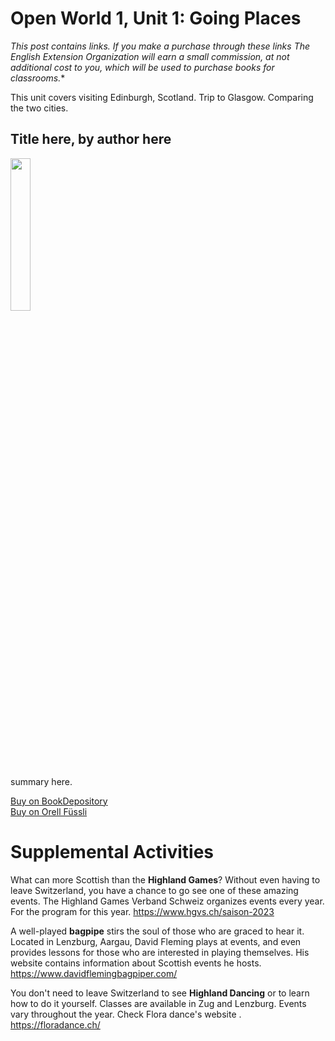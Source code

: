 # Open World 1, Unit 1: Going Places
 *This post contains links. If you make a purchase through these links The English Extension Organization will earn a small commission, at not additional cost to you, which will be used to purchase books for classrooms.**

This unit covers visiting Edinburgh, Scotland. Trip to Glasgow. Comparing the two cities.

## Title here, by author here

<img src="imgurlinkhere.png" width="25%" />

summary here.

<a href="bookdepository link here" rel="nofollow"> Buy on BookDepository</a>  
<a href="orell fussli link here" rel="nofollow">Buy on Orell Füssli</a> 
 
# Supplemental Activities
What can more Scottish than the **Highland Games**?  Without even having to leave Switzerland, you have a chance to go see one of these amazing events.  The Highland Games Verband Schweiz organizes events every year.  For the program for this year.  https://www.hgvs.ch/saison-2023

A well-played **bagpipe** stirs the soul of those who are graced to hear it.  Located in Lenzburg, Aargau, David Fleming plays at events, and even provides lessons for those who are interested in playing themselves.  His website contains information about Scottish events he hosts.  https://www.davidflemingbagpiper.com/

You don't need to leave Switzerland to see **Highland Dancing** or to learn how to do it yourself.  Classes are available in Zug and Lenzburg.  Events vary throughout the year.  Check Flora dance's website
.  https://floradance.ch/

 
<!--stackedit_data:
eyJoaXN0b3J5IjpbLTI0NzM2Njk3MCwtMTcyOTMwNjA0OV19
-->